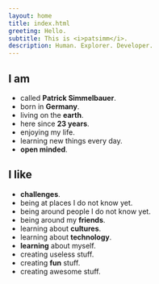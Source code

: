 ```yaml
---
layout: home
title: index.html
greeting: Hello.
subtitle: This is <i>patsimm</i>.
description: Human. Explorer. Developer.
---
```

## I am
 - called **Patrick Simmelbauer**.  
 - born in **Germany**.
 - living on the **earth**.
 - here since **23 years**.
 - enjoying my life.
 - learning new things every day.
 - **open minded**.

## I like
 - **challenges**.
 - being at places I do not know yet.
 - being around people I do not know yet.
 - being around my **friends**.
 - learning about **cultures**.
 - learning about **technology**.
 - **learning** about myself.
 - creating useless stuff.
 - creating **fun** stuff.
 - creating awesome stuff.
